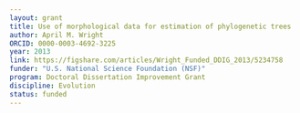 ```yaml
---
layout: grant
title: Use of morphological data for estimation of phylogenetic trees
author: April M. Wright
ORCID: 0000-0003-4692-3225
year: 2013
link: https://figshare.com/articles/Wright_Funded_DDIG_2013/5234758
funder: "U.S. National Science Foundation (NSF)"
program: Doctoral Dissertation Improvement Grant
discipline: Evolution
status: funded
---
```

